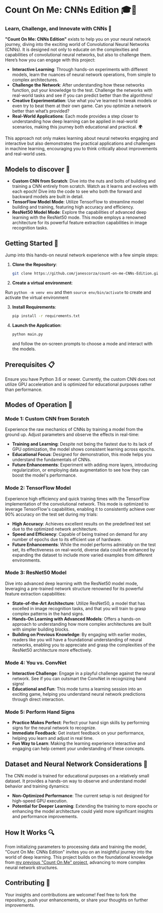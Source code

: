 # Count On Me: CNNs Edition 🎓🌟

### Learn, Challenge, and Innovate with CNNs 🚀

**"Count On Me: CNNs Edition"** exists to help you on your neural network journey, diving into the exciting world of Convolutional Neural Networks (CNNs). It is designed not only to educate on the complexities and capabilities of convolutional neural networks, but also to challenge them. Here’s how you can engage with this project:

- **Interactive Learning**: Through hands-on experiments with different models, learn the nuances of neural network operations, from simple to complex architectures.
- **Challenge the Network**: After understanding how these networks function, put your knowledge to the test. Challenge the networks with real-world tasks and see if you can predict better than the algorithms!
- **Creative Experimentation**: Use what you've learned to tweak models or even try to beat them at their own game. Can you optimize a network better than what’s provided?
- **Real-World Applications**: Each mode provides a step closer to understanding how deep learning can be applied in real-world scenarios, making this journey both educational and practical. 🌍

This approach not only makes learning about neural networks engaging and interactive but also demonstrates the practical applications and challenges in machine learning, encouraging you to think critically about improvements and real-world uses.

## Models to discover 🚀
- **Custom CNN from Scratch**: Dive into the nuts and bolts of building and training a CNN entirely from scratch. Watch as it learns and evolves with each epoch! Dive into the code to see who both the forward and backward models are built in detail.
- **TensorFlow Model Mode**: Utilize TensorFlow to streamline model building and training, featuring high accuracy and efficiency.
- **ResNet50 Model Mode**: Explore the capabilities of advanced deep learning with the ResNet50 mode. This mode employs a renowned architecture for its powerful feature extraction capabilities in image recognition tasks. 


## Getting Started 🌟
Jump into this hands-on neural network experience with a few simple steps:

1. **Clone the Repository**: 
   ```bash
   git clone https://github.com/janescorza/count-on-me-CNNs-Edition.git
   ```
2. **Create a virtual environment**: 

Run `python -m venv env` and then `source env/bin/activate` to create and activate the virtual environment

3. **Install Requirements**: 
   ```bash
   pip install -r requirements.txt
   ```
4. **Launch the Application**: 
   ```bash
   python main.py
   ```
   and follow the on-screen prompts to choose a mode and interact with the models.

## Prerequisites 📋
Ensure you have Python 3.6 or newer. Currently, the custom CNN does not utilize GPU acceleration and is optimized for educational purposes rather than performance.

## Modes of Operation 🔄
### Mode 1: Custom CNN from Scratch
Experience the raw mechanics of CNNs by training a model from the ground up. Adjust parameters and observe the effects in real-time:
- **Training and Learning**: Despite not being the fastest due to its lack of GPU optimization, the model shows consistent learning across epochs.
- **Educational Focus**: Designed for demonstration, this mode helps you understand the fundamentals of CNNs.
- **Future Enhancements**: Experiment with adding more layers, introducing regularization, or employing data augmentation to see how they can boost the model's performance.


### Mode 2: TensorFlow Model
Experience high efficiency and quick training times with the TensorFlow implementation of the convolutional network. This mode is optimized to leverage TensorFlow's capabilities, enabling it to consistently achieve over 90% accuracy on the test set during my trials:
- **High Accuracy**: Achieves excellent results on the predefined test set due to the optimized network architecture.
- **Speed and Efficiency**: Capable of being trained on demand for any number of epochs due to its efficient use of hardware.
- **Future Enhancements**: While the model performs admirably on the test set, its effectiveness on real-world, diverse data could be enhanced by expanding the dataset to include more varied examples from different environments.

### Mode 3: ResNet50 Model
Dive into advanced deep learning with the ResNet50 model mode, leveraging a pre-trained network structure renowned for its powerful feature extraction capabilities:
- **State-of-the-Art Architecture**: Utilize ResNet50, a model that has excelled in image recognition tasks, and that you will train to grasp complex patterns in the hand signs.
- **Hands-On Learning with Advanced Models**: Offers a hands-on approach to understanding how more complex architectures are built with simpler building blocks.
- **Building on Previous Knowledge**: By engaging with earlier modes, readers like you will have a foundational understanding of neural networks, enabling you to appreciate and grasp the complexities of the ResNet50 architecture more effectively.

### Mode 4: You vs. ConvNet
- **Interactive Challenge**: Engage in a playful challenge against the neural network. See if you can outsmart the ConvNet in recognizing hand signs!
- **Educational and Fun**: This mode turns a learning session into an exciting game, helping you understand neural network predictions through direct interaction.

### Mode 5: Perform Hand Signs
- **Practice Makes Perfect**: Perfect your hand sign skills by performing signs for the neural network to recognize.
- **Immediate Feedback**: Get instant feedback on your performance, helping you learn and adjust in real time.
- **Fun Way to Learn**: Making the learning experience interactive and engaging can help cement your understanding of these concepts.



## Dataset and Neural Network Considerations 🧠
The CNN model is trained for educational purposes on a relatively small dataset. It provides a hands-on way to observe and understand model behavior and training dynamics:
- **Non-Optimized Performance**: The current setup is not designed for high-speed GPU execution.
- **Potential for Deeper Learning**: Extending the training to more epochs or enhancing the model architecture could yield more significant insights and performance improvements.

## How It Works 🔍
From initializing parameters to processing data and training the model, "Count On Me: CNNs Edition" invites you on an insightful journey into the world of deep learning. This project builds on the foundational knowledge from [my previous "Count On Me" project](https://github.com/janescorza/count-on-me), advancing to more complex neural network structures.

## Contributing 🤝
Your insights and contributions are welcome! Feel free to fork the repository, push your enhancements, or share your thoughts on further improvements.